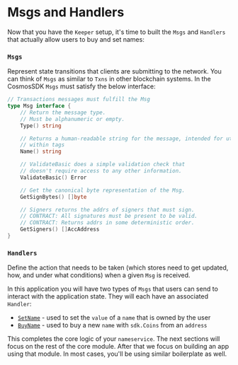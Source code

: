 # Msgs and Handlers

Now that you have the `Keeper` setup, it's time to built the `Msgs` and `Handlers` that actually allow users to buy and set names:

### `Msgs`

Represent state transitions that clients are submitting to the network. You can think of `Msgs` as similar to `Txns` in other blockchain systems. In the CosmosSDK `Msgs` must satisfy the below interface:

```go
// Transactions messages must fulfill the Msg
type Msg interface {
	// Return the message type.
	// Must be alphanumeric or empty.
	Type() string

	// Returns a human-readable string for the message, intended for utilization
	// within tags
	Name() string

	// ValidateBasic does a simple validation check that
	// doesn't require access to any other information.
	ValidateBasic() Error

	// Get the canonical byte representation of the Msg.
	GetSignBytes() []byte

	// Signers returns the addrs of signers that must sign.
	// CONTRACT: All signatures must be present to be valid.
	// CONTRACT: Returns addrs in some deterministic order.
	GetSigners() []AccAddress
}
```

### `Handlers`

Define the action that needs to be taken (which stores need to get updated, how, and under what conditions) when a given `Msg` is received.

In this application you will have two types of `Msgs` that users can send to interact with the application state. They will each have an associated `Handler`:

* [`SetName`](./tutorial/set-name.md) - used to set the `value` of a `name` that is owned by the user
* [`BuyName`](./tutorial/buy-name.md) - used to buy a new `name` with `sdk.Coins` from an `address`

This completes the core logic of your `nameservice`. The next sections will focus on the rest of the core module. After that we focus on building an app using that module. In most cases, you'll be using similar boilerplate as well.
